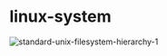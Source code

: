 # linux-system
![standard-unix-filesystem-hierarchy-1](https://github.com/user-attachments/assets/9c7009f1-4540-46e7-bc2e-15c264dd4cd9)
